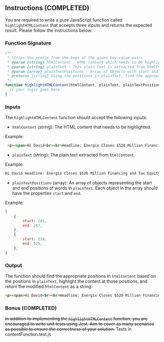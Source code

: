 ## Instructions (COMPLETED)

You are required to write a pure JavaScript function called `highlightHTMLContent` that accepts three inputs and returns the expected result. Please follow the instructions below:

### Function Signature

```javascript
/**
 * Strips the prefix from the keys of the given key-value pairs
 * @param {string} htmlContent - HTML content which needs to be highlighted 
 * @param {string} plainText - This plain text is extracted from htmlContent
 * @param {array} plainTextPositions - Array of Objects with start and end positions of words in plainText (Not the positions in HTML)
 * @returns {string} Using the positions in plainText, find the appropriate positions in htmlContent, highlight the content and return it
 */
function highlightHTMLContent(htmlContent, plainText, plainTextPositions) {
  // your logic goes here
}
```

### Inputs

The `highlightHTMLContent` function should accept the following inputs:

- `htmlContent` (string): The HTML content that needs to be highlighted.

Example:
```html
 <p><span>Hi David<br><br>Headline: Energix Closes $520 Million Financing and Tax Equity Deal to Fund New Solar Projects<br><br>Summary: Two deals with Morgan Stanley Renewables Inc. and Santander CIB will help finance the construction and operation of six utility Equity scale solar…<br><br>Read the full article <a href="https://content.seleritycorp.com/hosted/assets/www/UKMW47_hYz_RGzPSpHm44Hi1L49HdNBhs1OkKKW2OPI">here</a><br><br>-------------------------------------<br><br>You received this because you are subscribed to news related to <a href="https://iris.steeleye.co/market/instruments?search=ES0113900J37">ES0113900J37</a>, and this story was marked as 82% relevant.<br><br>Copyright of PR Newswire. All Rights Reserved. Terms and Conditions | Privacy Policy. To stop PR Newswire emails from getting removed by email filters please add our address (noreply@prnewswire.com) to your email address book. Registered Office: 3 Spring Mews, London SE11 5AN. Tel: +44 (0) 207 8405100. <br><br>To unsubscribe change your email preferences, please click <a href="https://www.youtube.com/watch?v=dQw4w9WgXcQ&ab_channel=RickAstley">here</a>.<br><br>-------------------------------------<br><br><img src="https://context.seleritycorp.com/selerity/assets/sc_icons/pressRelease.png" alt="Rick Astley" style="width:100px;height:100px;"></span></p>
```

- `plainText` (string): The plain text extracted from `htmlContent`.

Example:
```html
Hi David Headline: Energix Closes $520 Million Financing and Tax Equity Deal to Fund New Solar Projects Summary: Two deals with Morgan Stanley Renewables Inc. and Santander CIB will help finance the construction and operation of six utility Equity scale solar… Read the full article here ------------------------------------- You received this because you are subscribed to news related to ES0113900J37 , and this story was marked as 82% relevant. Copyright of PR Newswire. All Rights Reserved. Terms and Conditions | Privacy Policy. To stop PR Newswire emails from getting removed by email filters please add our address (noreply@prnewswire.com) to your email address book. Registered Office: 3 Spring Mews, London SE11 5AN. Tel: +44 (0) 207 8405100. To unsubscribe change your email preferences, please click here . -------------------------------------
```


- `plainTextPositions` (array): An array of objects representing the start and end positions of words in `plainText`. Each object in the array should have the properties `start` and `end`.

Example:
```javascript
[
    {
        start: 241,
        end: 247,
    },
    {
        start: 518,
        end: 525,
    },
]
```

### Output

The function should find the appropriate positions in `htmlContent` based on the positions in `plainText`, highlight the content at those positions, and return the modified `htmlContent` as a string.

```html
<p><span>Hi David<br><br>Headline: Energix Closes $520 Million Financing and Tax Equity Deal to Fund New Solar Projects<br><br>Summary: Two deals with Morgan Stanley Renewables Inc. and Santander CIB will help finance the construction and operation of six utility <mark>Equity</mark> scale solar…<br><br>Read the full article <a href="https://content.seleritycorp.com/hosted/assets/www/UKMW47_hYz_RGzPSpHm44Hi1L49HdNBhs1OkKKW2OPI">here</a><br><br>-------------------------------------<br><br>You received this because you are subscribed to news related to <a href="https://iris.steeleye.co/market/instruments?search=ES0113900J37">ES0113900J37</a>, and this story was marked as 82% relevant.<br><br>Copyright of PR Newswire. All Rights Reserved. Terms and Conditions | <mark>Privacy</mark> Policy. To stop PR Newswire emails from getting removed by email filters please add our address (noreply@prnewswire.com) to your email address book. Registered Office: 3 Spring Mews, London SE11 5AN. Tel: +44 (0) 207 8405100. <br><br>To unsubscribe change your email preferences, please click <a href="https://www.youtube.com/watch?v=dQw4w9WgXcQ&ab_channel=RickAstley">here</a>.<br><br>-------------------------------------<br><br><img src="https://context.seleritycorp.com/selerity/assets/sc_icons/pressRelease.png" alt="Rick Astley" style="width:100px;height:100px;"></span></p>
```

### Bonus (COMPLETED)

~~In addition to implementing the `highlightHTMLContent` function, you are encouraged to write unit tests using Jest. Aim to cover as many scenarios as possible to ensure the correctness of your solution.~~ Tests in contentFunction.test.js
